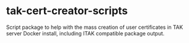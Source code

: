 # tak-cert-creator-scripts
Script package to help with the mass creation of user certificates in TAK server Docker install, including ITAK compatible package output.
